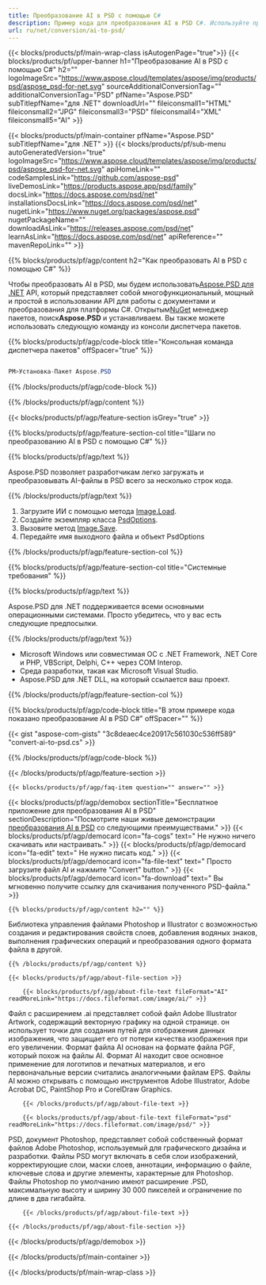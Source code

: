 ```yaml
---
title: Преобразование AI в PSD с помощью C#
description: Пример кода для преобразования AI в PSD C#. Используйте пример кода API для пакетного преобразования файлов AI в PSD в VB.NET, Asp.NET или любом приложении на основе .NET.
url: ru/net/conversion/ai-to-psd/
---
```


{{< blocks/products/pf/main-wrap-class isAutogenPage="true">}}
{{< blocks/products/pf/upper-banner h1="Преобразование AI в PSD с помощью C#" h2="" logoImageSrc="https://www.aspose.cloud/templates/aspose/img/products/psd/aspose_psd-for-net.svg" sourceAdditionalConversionTag="" additionalConversionTag="PSD" pfName="Aspose.PSD" subTitlepfName="для .NET" downloadUrl="" fileiconsmall1="HTML" fileiconsmall2="JPG" fileiconsmall3="PSD" fileiconsmall4="XML" fileiconsmall5="AI" >}}

{{< blocks/products/pf/main-container pfName="Aspose.PSD" subTitlepfName="для .NET" >}}
{{< blocks/products/pf/sub-menu autoGeneratedVersion="true" logoImageSrc="https://www.aspose.cloud/templates/aspose/img/products/psd/aspose_psd-for-net.svg" apiHomeLink="" codeSamplesLink="https://github.com/aspose-psd" liveDemosLink="https://products.aspose.app/psd/family" docsLink="https://docs.aspose.com/psd/net" installationsDocsLink="https://docs.aspose.com/psd/net" nugetLink="https://www.nuget.org/packages/aspose.psd" nugetPackageName="" downloadAsLink="https://releases.aspose.com/psd/net" learnAsLink="https://docs.aspose.com/psd/net" apiReference="" mavenRepoLink="" >}}

{{% blocks/products/pf/agp/content h2="Как преобразовать AI в PSD с помощью C#" %}}

Чтобы преобразовать AI в PSD, мы будем использовать<a href="/psd/{{< lang-code >}}net">Aspose.PSD для .NET</a> API, который представляет собой многофункциональный, мощный и простой в использовании API для работы с документами и преобразования для платформы C#. Открытым<a href="https://www.nuget.org/packages/aspose.psd">NuGet</a> менеджер пакетов, поиск<b>Aspose.PSD</b> и устанавливаем. Вы также можете использовать следующую команду из консоли диспетчера пакетов.

{{% blocks/products/pf/agp/code-block title="Консольная команда диспетчера пакетов" offSpacer="true" %}}

```CS

PM>Установка-Пакет Aspose.PSD

```

{{% /blocks/products/pf/agp/code-block %}}

{{% /blocks/products/pf/agp/content %}}

{{< blocks/products/pf/agp/feature-section isGrey="true" >}}

{{% blocks/products/pf/agp/feature-section-col title="Шаги по преобразованию AI в PSD с помощью C#" %}}

{{% blocks/products/pf/agp/text %}}

 Aspose.PSD позволяет разработчикам легко загружать и преобразовывать AI-файлы в PSD всего за несколько строк кода.

{{% /blocks/products/pf/agp/text %}}

1. Загрузите ИИ с помощью метода [Image.Load](https://apireference.aspose.com/psd/net/aspose.psd/image/methods/load/index).
1. Создайте экземпляр класса [PsdOptions](https://apireference.aspose.com/psd/net/aspose.psd.imageoptions/PsdOptions).
1. Вызовите метод [Image.Save](https://apireference.aspose.com/psd/net/aspose.psd/image/methods/save/index).
1. Передайте имя выходного файла и объект PsdOptions

{{% /blocks/products/pf/agp/feature-section-col %}}

{{% blocks/products/pf/agp/feature-section-col title="Системные требования" %}}

{{% blocks/products/pf/agp/text %}}

 Aspose.PSD для .NET поддерживается всеми основными операционными системами. Просто убедитесь, что у вас есть следующие предпосылки.

{{% /blocks/products/pf/agp/text %}}

- Microsoft Windows или совместимая ОС с .NET Framework, .NET Core и PHP, VBScript, Delphi, C++ через COM Interop.
- Среда разработки, такая как Microsoft Visual Studio.
- Aspose.PSD для .NET DLL, на который ссылается ваш проект.

{{% /blocks/products/pf/agp/feature-section-col %}}

{{% blocks/products/pf/agp/code-block title="В этом примере кода показано преобразование AI в PSD C#" offSpacer="" %}}

{{< gist "aspose-com-gists" "3c8deaec4ce20917c561030c536ff589" "convert-ai-to-psd.cs" >}}

{{% /blocks/products/pf/agp/code-block %}}

{{< /blocks/products/pf/agp/feature-section >}}

    {{< blocks/products/pf/agp/faq-item question="" answer="" >}}
 

<!-- aboutfile Starts -->

{{< blocks/products/pf/agp/demobox sectionTitle="Бесплатное приложение для преобразования AI в PSD" sectionDescription="Посмотрите наши живые демонстрации [преобразования AI в PSD](https://products.aspose.app/psd/conversion/ai-to-psd) со следующими преимуществами." >}}
        {{< blocks/products/pf/agp/democard icon="fa-cogs" text=" Не нужно ничего скачивать или настраивать." >}}
        {{< blocks/products/pf/agp/democard icon="fa-edit" text=" Не нужно писать код." >}}
        {{< blocks/products/pf/agp/democard icon="fa-file-text" text=" Просто загрузите файл AI и нажмите \"Convert\" button." >}}
        {{< blocks/products/pf/agp/democard icon="fa-download" text=" Вы мгновенно получите ссылку для скачивания полученного PSD-файла." >}}

    {{% blocks/products/pf/agp/content h2="" %}}

Библиотека управления файлами Photoshop и Illustrator с возможностью создания и редактирования свойств слоев, добавления водяных знаков, выполнения графических операций и преобразования одного формата файла в другой.



    {{% /blocks/products/pf/agp/content %}}

    {{< blocks/products/pf/agp/about-file-section >}}

        {{< blocks/products/pf/agp/about-file-text fileFormat="AI" readMoreLink="https://docs.fileformat.com/image/ai/" >}}
Файл с расширением .ai представляет собой файл Adobe Illustrator Artwork, содержащий векторную графику на одной странице. он использует точки для создания путей для отображения данных изображения, что защищает его от потери качества изображения при его увеличении. Формат файла AI основан на формате файла PGF, который похож на файлы AI. Формат AI находит свое основное применение для логотипов и печатных материалов, и его первоначальные версии считались аналогичными файлам EPS. Файлы AI можно открывать с помощью инструментов Adobe Illustrator, Adobe Acrobat DC, PaintShop Pro и CorelDraw Graphics.

        {{< /blocks/products/pf/agp/about-file-text >}}

        {{< blocks/products/pf/agp/about-file-text fileFormat="psd" readMoreLink="https://docs.fileformat.com/image/psd/" >}}
PSD, документ Photoshop, представляет собой собственный формат файлов Adobe Photoshop, используемый для графического дизайна и разработки. Файлы PSD могут включать в себя слои изображений, корректирующие слои, маски слоев, аннотации, информацию о файле, ключевые слова и другие элементы, характерные для Photoshop. Файлы Photoshop по умолчанию имеют расширение .PSD, максимальную высоту и ширину 30 000 пикселей и ограничение по длине в два гигабайта.

        {{< /blocks/products/pf/agp/about-file-text >}}

    {{< /blocks/products/pf/agp/about-file-section >}}

{{< /blocks/products/pf/agp/demobox >}}

<!-- aboutfile Ends -->



{{< /blocks/products/pf/main-container >}}
    
{{< /blocks/products/pf/main-wrap-class >}}
